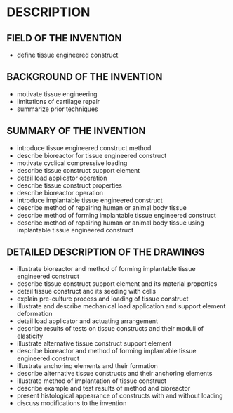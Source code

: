# DESCRIPTION

## FIELD OF THE INVENTION

- define tissue engineered construct

## BACKGROUND OF THE INVENTION

- motivate tissue engineering
- limitations of cartilage repair
- summarize prior techniques

## SUMMARY OF THE INVENTION

- introduce tissue engineered construct method
- describe bioreactor for tissue engineered construct
- motivate cyclical compressive loading
- describe tissue construct support element
- detail load applicator operation
- describe tissue construct properties
- describe bioreactor operation
- introduce implantable tissue engineered construct
- describe method of repairing human or animal body tissue
- describe method of forming implantable tissue engineered construct
- describe method of repairing human or animal body tissue using implantable tissue engineered construct

## DETAILED DESCRIPTION OF THE DRAWINGS

- illustrate bioreactor and method of forming implantable tissue engineered construct
- describe tissue construct support element and its material properties
- detail tissue construct and its seeding with cells
- explain pre-culture process and loading of tissue construct
- illustrate and describe mechanical load application and support element deformation
- detail load applicator and actuating arrangement
- describe results of tests on tissue constructs and their moduli of elasticity
- illustrate alternative tissue construct support element
- describe bioreactor and method of forming implantable tissue engineered construct
- illustrate anchoring elements and their formation
- describe alternative tissue constructs and their anchoring elements
- illustrate method of implantation of tissue construct
- describe example and test results of method and bioreactor
- present histological appearance of constructs with and without loading
- discuss modifications to the invention

